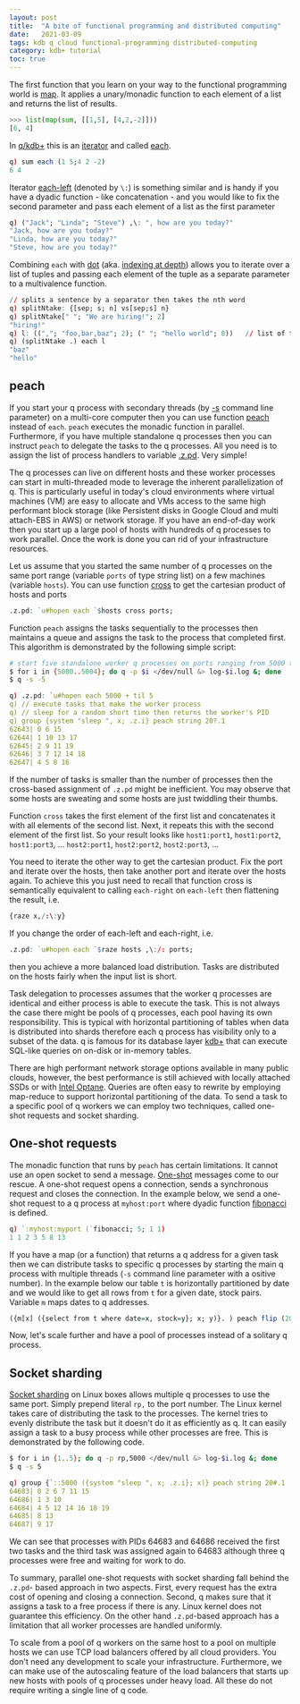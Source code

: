 ```yaml
---
layout: post
title:  "A bite of functional programming and distributed computing"
date:   2021-03-09
tags: kdb q cloud functional-programming distributed-computing
category: kdb+ tutorial
toc: true
---
```


The first function that you learn on your way to the functional programming world is [map](https://en.wikipedia.org/wiki/Map_(higher-order_function)). It applies a unary/monadic function to each element of a list and returns the list of results.

```python
>>> list(map(sum, [[1,5], [4,2,-2]]))
[6, 4]
```

In [q/kdb+](https://code.kx.com/q/) this is an [iterator](https://code.kx.com/q/ref/iterators/) and called [each](https://code.kx.com/q/ref/each/).

```q
q) sum each (1 5;4 2 -2)
6 4
```

Iterator [each-left](https://code.kx.com/q/ref/maps/#each-left-and-each-right) (denoted by `\:`) is something similar and is handy if you have a dyadic function - like concatenation - and you would like to fix the second parameter and pass each element of a list as the first parameter

```q
q) ("Jack"; "Linda"; "Steve") ,\: ", how are you today?"
"Jack, how are you today?"
"Linda, how are you today?"
"Steve, how are you today?"
```

Combining `each` with [dot](https://code.kx.com/q/ref/apply/#index) (aka. [indexing at depth](https://code.kx.com/q4m3/6_Functions/#653-indexing-at-depth)) allows you to iterate over a list of tuples and passing each element of the tuple as a separate parameter to a multivalence function.

```q
// splits a sentence by a separator then takes the nth word
q) splitNtake: {[sep; s; n] vs[sep;s] n}
q) splitNtake[" "; "We are hiring!"; 2]
"hiring!"
q) l: ((","; "foo,bar,baz"; 2); (" "; "hello world"; 0))   // list of triples
q) (splitNtake .) each l
"baz"
"hello"
```
## peach

If you start your q process with secondary threads (by [-s](https://code.kx.com/q/basics/cmdline/#-s-secondary-threads) command line parameter) on a multi-core computer then you can use function [peach](https://code.kx.com/q/ref/each/) instead of `each`. `peach` executes the monadic function in parallel. Furthermore, if you have multiple standalone q processes then you can instruct `peach` to delegate the tasks to the q processes. All you need is to assign the list of process handlers to variable [.z.pd](https://code.kx.com/q/ref/dotz/#zpd-peach-handles). Very simple!

The q processes can live on different hosts and these worker processes can start in multi-threaded mode to leverage the inherent parallelization of q. This is particularly useful in today's cloud environments where virtual machines (VM) are easy to allocate and VMs access to the same high performant block storage (like Persistent disks in Google Cloud and multi attach-EBS in AWS) or network storage. If you have an end-of-day work then you start up a large pool of hosts with hundreds of q processes to work parallel. Once the work is done you can rid of your infrastructure resources.

Let us assume that you started the same number of q processes on the same port range (variable `ports` of type string list) on a few machines (variable `hosts`). You can use function [cross](https://code.kx.com/q/ref/cross/) to get the cartesian product of hosts and ports

```q
.z.pd: `u#hopen each `$hosts cross ports;
```

Function `peach` assigns the tasks sequentially to the processes then maintains a queue and assigns the task to the process that completed first. This algorithm is demonstrated by the following simple script:

```bash
# start five standalone worker q processes on ports ranging from 5000 to 5004
$ for i in {5000..5004}; do q -p $i </dev/null &> log-$i.log &; done
$ q -s -5
```

```q
q) .z.pd: `u#hopen each 5000 + til 5
q) // execute tasks that make the worker process
q) // sleep for a random short time then returns the worker's PID
q) group {system "sleep ", x; .z.i} peach string 20?.1
62643| 0 6 15
62644| 1 10 13 17
62645| 2 9 11 19
62646| 3 7 12 14 18
62647| 4 5 8 16
```

If the number of tasks is smaller than the number of processes then the cross-based assignment of `.z.pd` might be inefficient. You may observe that some hosts are sweating and some hosts are just twiddling their thumbs.

Function `cross` takes the first element of the first list and concatenates it with all elements of the second list. Next, it repeats this with the second element of the first list. So your result looks like  `host1:port1`, `host1:port2`, `host1:port3`, ... `host2:port1`, `host2:port2`, `host2:port3`, ...

You need to iterate the other way to get the cartesian product. Fix the port and iterate over the hosts, then take another port and iterate over the hosts again. To achieve this you just need to recall that function cross is semantically equivalent to calling `each-right` on `each-left` then flattening the result, i.e.

```q
{raze x,/:\:y}
```

If you change the order of each-left and each-right, i.e.

```q
.z.pd: `u#hopen each `$raze hosts ,\:/: ports;
```

then you achieve a more balanced load distribution. Tasks are distributed on the hosts fairly when the input list is short.

Task delegation to processes assumes that the worker q processes are identical and either process is able to execute the task. This is not always the case there might be pools of q processes, each pool having its own responsibility. This is typical with horizontal partitioning of tables when data is distributed into shards therefore each q process has visibility only to a subset of the data. q is famous for its database layer [kdb+](https://code.kx.com/q4m3/14_Introduction_to_Kdb%2B/) that can execute SQL-like queries on on-disk or in-memory tables.

There are high performant network storage options available in many public clouds, however, the best performance is still achieved with locally attached SSDs or with [Intel Optane](https://code.kx.com/q/kb/optane/). Queries are often easy to rewrite by employing map-reduce to support horizontal partitioning of the data. To send a task to a specific pool of q workers we can employ two techniques, called one-shot requests and socket sharding.

## One-shot requests

The monadic function that runs by `peach` has certain limitations. It cannot use an open socket to send a message. [One-shot](https://code.kx.com/q/basics/ipc/#sync-request-get) messages come to our rescue. A one-shot request opens a connection, sends a synchronous request and closes the connection. In the example below, we send a one-shot request to a q process at `myhost:port` where dyadic function [fibonacci](https://code.kx.com/q4m3/1_Q_Shock_and_Awe/#112-example-fibonacci-numbers) is defined.

```q
q) `:myhost:myport (`fibonacci; 5; 1 1)
1 1 2 3 5 8 13
```

If you have a map (or a function) that returns a q address for a given task then we can distribute tasks to specific q processes by starting the main q process with multiple threads (`-s` command line parameter with a ositive number). In the example below our table `t` is horizontally partitioned by date and we would like to get all rows from `t` for a given date, stock pairs. Variable `m` maps dates to q addresses.

```q
({m[x] ({select from t where date=x, stock=y}; x; y)}. ) peach flip (2021.01.26 2020.02.24 2018.09.20; `GOOG`IBM`MSFT)
```

Now, let's scale further and have a pool of processes instead of a solitary q process.

## Socket sharding

[Socket sharding](https://code.kx.com/q/wp/socket-sharding/) on Linux boxes allows multiple q processes to use the same port. Simply prepend literal `rp,` to the port number. The Linux kernel takes care of distributing the task to the processes. The kernel tries to evenly distribute the task but it doesn't do it as efficiently as q. It can easily assign a task to a busy process  while other processes are free. This is demonstrated by the following code.

```bash
$ for i in {1..5}; do q -p rp,5000 </dev/null &> log-$i.log &; done
$ q -s 5
```

```q
q) group {`::5000 ({system "sleep ", x; .z.i}; x)} peach string 20#.1
64683| 0 2 6 7 11 15
64686| 1 3 10
64684| 4 5 12 14 16 18 19
64685| 8 13
64687| 9 17
```

We can see that processes with PIDs 64683 and 64686 received the first two tasks and the third task was assigned again to 64683 although three q processes were free and waiting for work to do.

To summary, parallel one-shot requests with socket sharding fall behind the `.z.pd`- based approach in two aspects. First, every request has the extra cost of opening and closing a connection. Second, q makes sure that it assigns a task to a free process if there is any. Linux kernel does not guarantee this efficiency. On the other hand `.z.pd`-based approach has a limitation that all worker processes are handled uniformly.

To scale from a pool of q workers on the same host to a pool on multiple hosts we can use TCP load balancers offered by all cloud providers. You don't need any development to scale your infrastructure. Furthermore, we can make use of the autoscaling feature of the load balancers that starts up new hosts with pools of q processes under heavy load. All these do not require writing a single line of q code.


